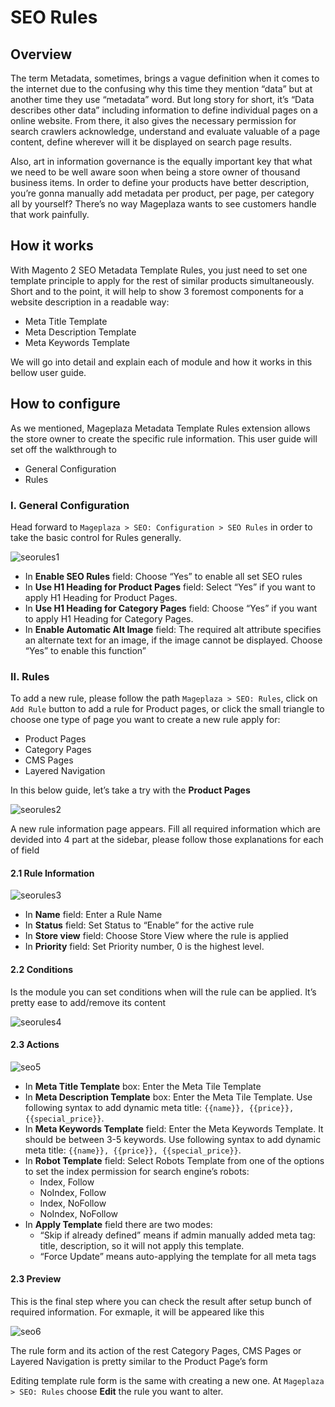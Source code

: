 # SEO Rules

## Overview

The term Metadata, sometimes, brings a vague definition when it comes to the internet due to the confusing why this time they mention “data” but at another time they use “metadata” word. But long story for short, it’s “Data describes other data” including information to define individual pages on a online website. From there, it also gives the necessary permission for search crawlers acknowledge, understand and evaluate valuable of a page content, define wherever will it be displayed on search page results.

Also, art in information governance is the equally important key that what we need to be well aware soon when being a store owner of thousand business items. In order to define your products have better description, you’re gonna manually add metadata per product, per page, per category all by yourself? There’s no way Mageplaza wants to see customers handle that work painfully.

## How it works

With Magento 2 SEO Metadata Template Rules, you just need to set one template principle to apply for the rest of similar products simultaneously. Short and to the point, it will help to show 3 foremost components for a website description in a readable way:

* Meta Title Template 
* Meta Description Template
* Meta Keywords Template 

We will go into detail and explain each of module and how it works in this bellow user guide.

## How to configure

As we mentioned, Mageplaza Metadata Template Rules extension allows the store owner to create the specific rule information. This user guide will set off the walkthrough to

* General Configuration
* Rules

### I. General Configuration
Head forward to ``Mageplaza > SEO: Configuration > SEO Rules`` in order to take the basic control for Rules generally.

![seorules1](https://i.imgur.com/igYOR62.jpg)

* In **Enable SEO Rules** field: Choose “Yes” to enable all set SEO rules
* In **Use H1 Heading for Product Pages** field: Select “Yes” if you want to apply H1 Heading for Product Pages.
* In **Use H1 Heading for Category Pages** field: Choose “Yes” if you want to apply H1 Heading for Category Pages.
* In **Enable Automatic Alt Image** field: The required alt attribute specifies an alternate text for an image, if the image cannot be displayed. Choose “Yes” to enable this function”

### II. Rules
To add a new rule, please follow the path ``Mageplaza > SEO: Rules``, click on ``Add Rule`` button to add a rule for Product pages, or click the small triangle to choose one type of page you want to create a new rule apply for:

* Product Pages
* Category Pages
* CMS Pages
* Layered Navigation 

In this below guide, let’s take a try with the **Product Pages**

![seorules2](https://i.imgur.com/I21MAGZ.gif)

A new rule information page appears. Fill all required information which are devided into 4 part at the sidebar, please follow those explanations for each of field 

#### 2.1 Rule Information 

![seorules3](https://i.imgur.com/kYi9UcX.jpg)

* In **Name** field: Enter a Rule Name
* In **Status** field: Set Status to “Enable” for the active rule
* In **Store view** field: Choose Store View where the rule is applied
* In **Priority** field: Set Priority number, 0 is the highest level.

#### 2.2 Conditions
Is the module you can set conditions when will the rule can be applied. It’s pretty ease to add/remove its content

![seorules4](https://i.imgur.com/lq7XKY8.gif)

#### 2.3 Actions

![seo5](https://i.imgur.com/VpRSaln.jpg)

* In **Meta Title Template** box: Enter the Meta Tile Template
* In **Meta Description Template** box: Enter the Meta Tile Template. Use following syntax to add dynamic meta title: ``{{name}}, {{price}}, {{special_price}}``.
* In **Meta Keywords Template** field: Enter the Meta Keywords Template. It should be between 3-5 keywords. Use following syntax to add dynamic meta title: ``{{name}}, {{price}}, {{special_price}}``.
* In **Robot Template** field: Select Robots Template from one of the options to set the index permission for search engine’s robots:
  * Index, Follow
  * NoIndex, Follow
  * Index, NoFollow
  * NoIndex, NoFollow
* In **Apply Template** field there are two modes:
  * “Skip if already defined” means if admin manually added meta tag: title, description, so it will not apply this template.
  * “Force Update” means auto-applying the template for all meta tags

#### 2.3 Preview
This is the final step where you can check the result after setup bunch of required information. For exmaple, it will be appeared like this

![seo6](https://i.imgur.com/LnsJHmb.jpg)


The rule form and its action of the rest Category Pages, CMS Pages or Layered Navigation is pretty similar to the Product Page’s form

Editing template rule form is the same with creating a new one. At ``Mageplaza > SEO: Rules`` choose **Edit** the rule you want to alter.

